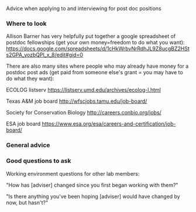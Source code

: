 Advice when applying to and interviewing for post doc positions

### Where to look
Allison Barner has very helpfully put together a google spreadsheet of postdoc fellowships (get your own money=freedom to do what you want):
https://docs.google.com/spreadsheets/d/1cHkWrbvNrRdhJL9Z8ucgBZ2HSts2GPA_yozbQPl_x_8/edit#gid=0

There are also many sites where people who may already have money for a postdoc post ads (get paid from someone else's grant = you may have to do what they want):

ECOLOG listserv https://listserv.umd.edu/archives/ecolog-l.html

Texas A&M job board http://wfscjobs.tamu.edu/job-board/

Society for Conservation Biology http://careers.conbio.org/jobs/

ESA job board https://www.esa.org/esa/careers-and-certification/job-board/

### General advice

### Good questions to ask

Working environment questions for other lab members:

"How has [adviser] changed since you first began working with them?"

"Is there anything you've been hoping [adviser] would have changed by now, but hasn't?"